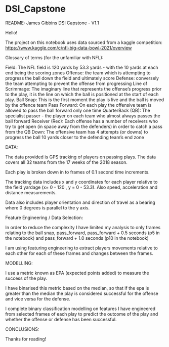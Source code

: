 # DSI_Capstone

README: James Gibbins DSI Capstone - V1.1

Hello!

The project on this notebook uses data sourced from a kaggle competition:
https://www.kaggle.com/c/nfl-big-data-bowl-2021/overview

Glossary of terms (for the unfamiliar with NFL):

Field: The NFL field is 120 yards by 53.3 yards - with the 10 yards at each end being the scoring zones
Offense: the team which is attempting to progress the ball down the field and ultimately score
Defense: conversely the team attempting to prevent the offense from progressing
Line of Scrimmage: The imaginary line that represents the offense’s progress prior to the play, it is the line on which the ball is positioned at the start of each play.
Ball Snap: This is the first moment the play is live and the ball is moved by the offence team
Pass Forward: On each play the offensive team is allowed to pass the ball forward only one time
QuarterBack (QB): The specialist passer - the player on each team who almost always passes the ball forward
Receiver (Rec): Each offense has a number of receivers who try to get open (in space away from the defenders) in order to catch a pass from the QB
Down: The offensive team has 4 attempts (or downs) to progress the ball 10 yards closer to the defending team’s end zone

DATA:

The data provided is GPS tracking of players on passing plays. The data covers all 32 teams from the 17 weeks of the 2018 season. 

Each play is broken down in to frames of 0.1 second time increments. 

The tracking data includes x and y coordinates for each player relative to the field yardage (x= 0 - 120 , y = 0 - 53.3). Also speed, acceleration and distance measurements.

Data also includes player orientation and direction of travel as a bearing where 0 degrees is parallel to the y axis. 

Feature Engineering / Data Selection:

In order to reduce the complexity I have limited my analysis to only frames relating to the ball snap, pass_forward, pass_forward + 0.5 seconds (p5 in the notebook) and pass_forward + 1.0 seconds (p10 in the notebook)

I am using featuring engineering to extract players movements relative to each other for each of these frames and changes between the frames.
 
MODELLING:

I use a metric known as EPA (expected points added) to measure the success of the play.

I have binarised this metric based on the median, so that if the epa is greater than the median the play is considered successful for the offense and vice versa for the defense.

I complete binary classification modelling on features I have engineered from selected frames of each play to predict the outcome of the play and whether the offense or defense has been successful.

CONCLUSIONS:

Thanks for reading!
